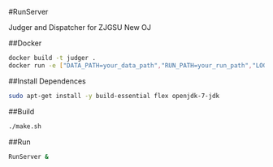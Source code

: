 #RunServer

Judger and Dispatcher for ZJGSU New OJ

##Docker

```bash
docker build -t judger .
docker run -e ["DATA_PATH=your_data_path","RUN_PATH=your_run_path","LOG_PATH=your_log_path"] -v your_data_path:your_data_path -d -p 80:8888 oj
```

##Install Dependences
```bash
sudo apt-get install -y build-essential flex openjdk-7-jdk 
```

##Build
```bash
./make.sh
```

##Run
```bash
RunServer &
```
